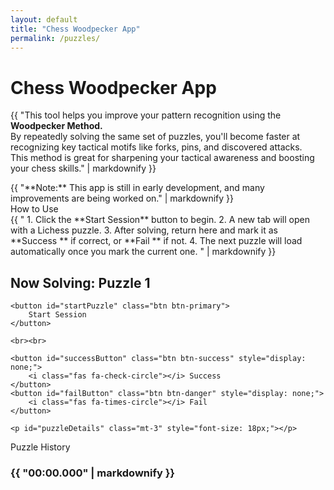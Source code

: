 ```yaml
---
layout: default
title: "Chess Woodpecker App"
permalink: /puzzles/
---
```


<h1><i class="fa-solid fa-crow"></i> Chess Woodpecker App</h1>

{{ "This tool helps you improve your pattern recognition using the **Woodpecker Method.**  
By repeatedly solving the same set of puzzles, you'll become faster at recognizing key tactical motifs like forks, pins, and discovered attacks.  
This method is great for sharpening your tactical awareness and boosting your chess skills." | markdownify }}

<div class="alert alert-warning" role="alert">
    {{ "**Note:** This app is still in early development, and many improvements are being worked on." | markdownify }}
</div>

<div class="card bg-dark text-light mb-4">
    <div class="card-header text-warning">
        <i class="fas fa-info-circle"></i> How to Use
    </div>
    <div class="card-body">
        {{ "
1. Click the **<span class='text-primary'>Start Session</span>** button to begin.
2. A new tab will open with a Lichess puzzle.
3. After solving, return here and mark it as  
   **<span class='text-success'>Success <i class='fas fa-check-circle'></i></span>** if correct, or  
   **<span class='text-danger'>Fail <i class='fas fa-times-circle'></i></span>** if not.
4. The next puzzle will load automatically once you mark the current one.
        " | markdownify }}
    </div>
</div>

<div id="puzzle-container" class="text-center">
    <h2 class="text-warning"><i class="fas fa-chess-knight"></i> Now Solving: <span id="puzzleTitle">Puzzle 1</span></h2>

    <button id="startPuzzle" class="btn btn-primary">
        Start Session
    </button>

    <br><br>

    <button id="successButton" class="btn btn-success" style="display: none;">
        <i class="fas fa-check-circle"></i> Success
    </button>
    <button id="failButton" class="btn btn-danger" style="display: none;">
        <i class="fas fa-times-circle"></i> Fail
    </button>

    <p id="puzzleDetails" class="mt-3" style="font-size: 18px;"></p>
</div>

<div class="card bg-dark text-light mt-4">
    <div class="card-header text-warning">
        <i class="fas fa-stopwatch"></i> Puzzle History
    </div>
    <div class="card-body">
        <ul id="puzzleHistory" class="list-unstyled">
            <!-- Puzzle times will be dynamically added here -->
        </ul>
				<h3 class="text-info">
            {{ "<span id='totalTime' class='display-6'>00:00.000</span>" | markdownify }}
        </h3>
    </div>
</div>

<script src="/assets/js/puzzles.js"></script>
